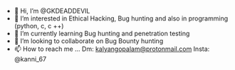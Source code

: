 - 👋 Hi, I’m @GKDEADDEVIL
- 👀 I’m interested in Ethical Hacking, Bug hunting and also in programming (python, c, c ++)
- 🌱 I’m currently learning Bug hunting and penetration testing
- 💞️ I’m looking to collaborate on Bug Bounty hunting
- 📫 How to reach me ...
      Dm: kalyangopalam@protonmail.com
      Insta: @kanni_67

<!---
GKDEADDEVIL/GKDEADDEVIL is a ✨ special ✨ repository because its `README.md` (this file) appears on your GitHub profile.
You can click the Preview link to take a look at your changes.
--->
